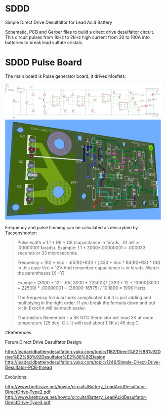 # SDDD
Simple Direct Drive Desulfaltor for Lead Acid Battery

Schematic, PCB and Gerber files to build a direct drive desulfaltor circuit.
This circuit pulses from 1kHz to 2kHz high current from 30 to 100A into batteries to break lead sulfate cristals.

# SDDD Pulse Board

The main board is Pulse generator board, it drives Mosfets:

![Alt text](SDDD-PulseBoard-1.0-SHM-Eagle.png)
![Alt text](SDDD-PulseBoard-1.0-PCB-3D-Top.png)

Frequency and pulse timming can be calculated as descrybed by Tucsonshooter:
>Pulse width = 1.1 * R6 * C8         (capacitance in farads,  .01 mF = .00000001 farads). 
>Example: 1.1 * 3000*.00000001 = .000033 seconds or 33 microseconds.
>
>Frequency = (R2 * Vcc - .65(R2+R3)) / (.333 * Vcc * R4(R2+R3) * C6)
>In this case Vcc = 12V
>And remember capacitance is in farads. Watch the parentheses (X +Y) 
>
>Example: (3000 * 12 - .65( 3000 + 22500))/ (.333 * 12 * 10000(3000 + 22500) * .00000001 =    (36000-16575) / 10.1898     = 1906 Hertz
>
>The frequency formula looks complicated but it is just adding and multiplying in the right order. If you break the formula down and put >it in Excell it will be much easier.
>
>Thermistors 
>  Remember - a 3K NTC thermistor will read 3K at room temperature (25 deg. C.). It will read about 1.5K at 45 deg.C.

#References

Forum Direct Drive Desulfator Design:

http://leadacidbatterydesulfation.yuku.com/topic/1162/Direct%E2%88%92Drive%E2%88%92Desulfator%E2%88%92Design
http://leadacidbatterydesulfation.yuku.com/topic/1246/Simple-Direct-Drive-Desulfator-PCB-thread

Evolutions:

http://www.brettcave.net/howto/circuits/Battery_LeadAcidDesulfator-DirectDrive-Type2.pdf
http://www.brettcave.net/howto/circuits/Battery_LeadAcidDesulfator-DirectDrive-Type3.pdf

